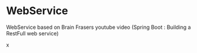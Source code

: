 # WebService
WebService based on Brain Frasers youtube video (Spring Boot : Building a RestFull web service)

x
